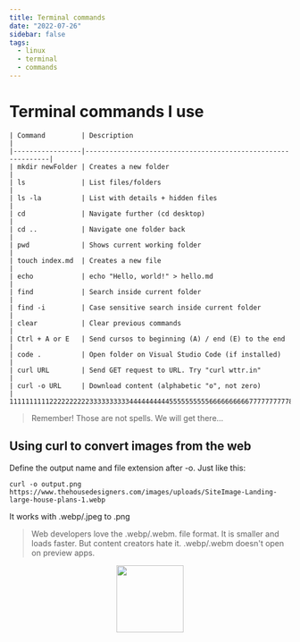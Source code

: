 ```yaml
---
title: Terminal commands
date: "2022-07-26"
sidebar: false
tags:
  - linux
  - terminal
  - commands
---
```


# Terminal commands I use

```
| Command         | Description                                                 |
|-----------------|-------------------------------------------------------------|
| mkdir newFolder | Creates a new folder                                        |
| ls              | List files/folders                                          |
| ls -la          | List with details + hidden files                            |
| cd              | Navigate further (cd desktop)                               |
| cd ..           | Navigate one folder back                                    |
| pwd             | Shows current working folder                                |
| touch index.md  | Creates a new file                                          |
| echo            | echo "Hello, world!" > hello.md                             |
| find            | Search inside current folder                                |
| find -i         | Case sensitive search inside current folder                 |
| clear           | Clear previous commands                                     |
| Ctrl + A or E   | Send cursos to beginning (A) / end (E) to the end           |
| code .          | Open folder on Visual Studio Code (if installed)            |
| curl URL        | Send GET request to URL. Try "curl wttr.in"                 |
| curl -o URL     | Download content (alphabetic "o", not zero)                 |
111111111122222222223333333333444444444455555555556666666666777777777788888888889
```

> Remember! Those are not spells. We will get there...

## Using curl to convert images from the web

Define the output name and file extension after -o. Just like this:

`curl -o output.png https://www.thehousedesigners.com/images/uploads/SiteImage-Landing-large-house-plans-1.webp`

It works with .webp/.jpeg to .png

> Web developers love the .webp/.webm. file format. It is smaller and loads faster. But content creators hate it. .webp/.webm doesn't open on preview apps.

<div class="wisdom">
<img class="wisdony" src="https://upload.wikimedia.org/wikipedia/commons/2/24/Cups09.jpg" alt="">
</div>

<style>
  .wisdom {
    display: flex;
    justify-content: center;
  }

  .wisdony {
  height: 120px;
  }
</style>
